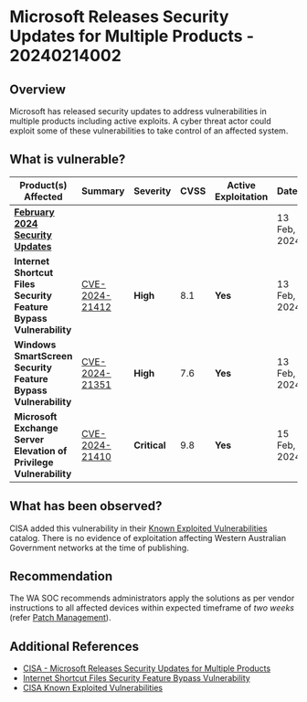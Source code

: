 # Microsoft Releases Security Updates for Multiple Products - 20240214002

## Overview

Microsoft has released security updates to address vulnerabilities in multiple products including active exploits. A cyber threat actor could exploit some of these vulnerabilities to take control of an affected system.

## What is vulnerable?

| Product(s) Affected                                                                                | Summary                                                                                | Severity     | CVSS | Active Exploitation | Dated        |
| -------------------------------------------------------------------------------------------------- | -------------------------------------------------------------------------------------- | ------------ | ---- | ------------------- | ------------ |
| [**February 2024 Security Updates**](https://msrc.microsoft.com/update-guide/releaseNote/2024-Feb) |                                                                                        |              |      |                     | 13 Feb, 2024 |
| **Internet Shortcut Files Security Feature Bypass Vulnerability**                                  | [CVE-2024-21412](https://msrc.microsoft.com/update-guide/vulnerability/CVE-2024-21412) | **High**     | 8.1  | **Yes**             | 13 Feb, 2024 |
| **Windows SmartScreen Security Feature Bypass Vulnerability**                                      | [CVE-2024-21351](https://nvd.nist.gov/vuln/detail/CVE-2024-21351)                      | **High**     | 7.6  | **Yes**             | 13 Feb, 2024 |
| **Microsoft Exchange Server Elevation of Privilege Vulnerability**                                 | [CVE-2024-21410](https://nvd.nist.gov/vuln/detail/CVE-2024-21410)                      | **Critical** | 9.8  | **Yes**             | 15 Feb, 2024 |

## What has been observed?

CISA added this vulnerability in their [Known Exploited Vulnerabilities](https://www.cisa.gov/known-exploited-vulnerabilities-catalog) catalog. There is no evidence of exploitation affecting Western Australian Government networks at the time of publishing.

## Recommendation

The WA SOC recommends administrators apply the solutions as per vendor instructions to all affected devices within expected timeframe of *two weeks* (refer [Patch Management](../guidelines/patch-management.md)).

## Additional References

- [CISA - Microsoft Releases Security Updates for Multiple Products](https://www.cisa.gov/news-events/alerts/2024/02/13/microsoft-releases-security-updates-multiple-products)
- [Internet Shortcut Files Security Feature Bypass Vulnerability](https://msrc.microsoft.com/update-guide/en-US/vulnerability/CVE-2024-21412)
- [CISA Known Exploited Vulnerabilities ](https://www.cisa.gov/known-exploited-vulnerabilities-catalog)

